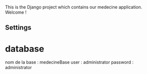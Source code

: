 This is the Django project which contains our medecine application.
Welcome !

## Settings
# database
nom de la base : medecineBase
user : administrator
password : administrator

